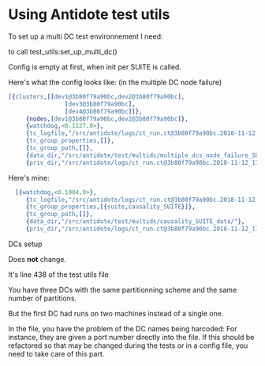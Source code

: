 # Using Antidote test utils

To set up a multi DC test environnement I need:

to call test_utils:set_up_multi_dc()

Config is empty at first, when init per SUITE is called.

Here's what the config looks like: (in the multiple DC node failure)

```erlang
[{clusters,[[dev1@3b80f79a90bc,dev2@3b80f79a90bc],
                [dev3@3b80f79a90bc],
                [dev4@3b80f79a90bc]]},
     {nodes,[dev1@3b80f79a90bc,dev2@3b80f79a90bc]},
     {watchdog,<0.1127.0>},
     {tc_logfile,"/src/antidote/logs/ct_run.ct@3b80f79a90bc.2018-11-12_17.10.35/test.multidc.logs/run.2018-11-12_17.10.39/multiple_dcs_node_failure_suite.update_during_cluster_failure_test.html"},
     {tc_group_properties,[]},
     {tc_group_path,[]},
     {data_dir,"/src/antidote/test/multidc/multiple_dcs_node_failure_SUITE_data/"},
     {priv_dir,"/src/antidote/logs/ct_run.ct@3b80f79a90bc.2018-11-12_17.10.35/test.multidc.logs/run.2018-11-12_17.10.39/log_private/"}]
```

Here's mine:

```erlang
  [{watchdog,<0.1004.0>},
     {tc_logfile,"/src/antidote/logs/ct_run.ct@3b80f79a90bc.2018-11-12_17.10.35/test.multidc.logs/run.2018-11-12_17.10.39/causality_suite.append_failure_test.html"},
     {tc_group_properties,[{suite,causality_SUITE}]},
     {tc_group_path,[]},
     {data_dir,"/src/antidote/test/multidc/causality_SUITE_data/"},
     {priv_dir,"/src/antidote/logs/ct_run.ct@3b80f79a90bc.2018-11-12_17.10.35/test.multidc.logs/run.2018-11-12_17.10.39/log_private/"}]
```


DCs setup

Does __not__ change. 

It's line 438 of the test utils file

You have three DCs with the same partitionning scheme and the same number of partitions.

But the first DC had runs on two machines instead of a single one.

In the file, you have the problem of the DC names being harcoded: For instance, they are given a port number directly into the file. If this should be refactored so that may be changed during the tests or in a config file, you need to take care of this part.
